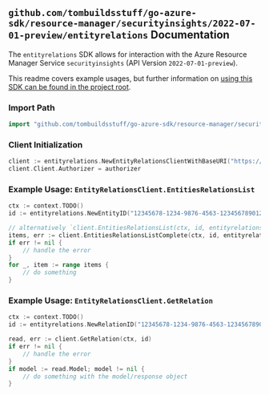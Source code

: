
## `github.com/tombuildsstuff/go-azure-sdk/resource-manager/securityinsights/2022-07-01-preview/entityrelations` Documentation

The `entityrelations` SDK allows for interaction with the Azure Resource Manager Service `securityinsights` (API Version `2022-07-01-preview`).

This readme covers example usages, but further information on [using this SDK can be found in the project root](https://github.com/tombuildsstuff/go-azure-sdk/tree/main/docs).

### Import Path

```go
import "github.com/tombuildsstuff/go-azure-sdk/resource-manager/securityinsights/2022-07-01-preview/entityrelations"
```


### Client Initialization

```go
client := entityrelations.NewEntityRelationsClientWithBaseURI("https://management.azure.com")
client.Client.Authorizer = authorizer
```


### Example Usage: `EntityRelationsClient.EntitiesRelationsList`

```go
ctx := context.TODO()
id := entityrelations.NewEntityID("12345678-1234-9876-4563-123456789012", "example-resource-group", "workspaceValue", "entityIdValue")

// alternatively `client.EntitiesRelationsList(ctx, id, entityrelations.DefaultEntitiesRelationsListOperationOptions())` can be used to do batched pagination
items, err := client.EntitiesRelationsListComplete(ctx, id, entityrelations.DefaultEntitiesRelationsListOperationOptions())
if err != nil {
	// handle the error
}
for _, item := range items {
	// do something
}
```


### Example Usage: `EntityRelationsClient.GetRelation`

```go
ctx := context.TODO()
id := entityrelations.NewRelationID("12345678-1234-9876-4563-123456789012", "example-resource-group", "workspaceValue", "entityIdValue", "relationValue")

read, err := client.GetRelation(ctx, id)
if err != nil {
	// handle the error
}
if model := read.Model; model != nil {
	// do something with the model/response object
}
```
